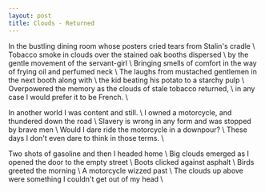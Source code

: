 ```yaml
---
layout: post
title: Clouds - Returned
---
```


In the bustling dining room whose posters cried tears from Stalin's cradle \\
Tobacco smoke in clouds over the stained oak booths dispersed \\
by the gentle movement of the servant-girl \\
Bringing smells of comfort in the way of frying oil and perfumed neck \\
The laughs from mustached gentlemen in the next booth along with \\
the kid beating his potato to a starchy pulp \\
Overpowered the memory as the clouds of stale tobacco returned, \\
in any case I would prefer it to be French. \\

In another world I was content and still. \\
I owned a motorcycle, and thundered down the road \\
Slavery is wrong in any form and was stopped by brave men \\
Would I dare ride the motorcycle in a downpour? \\
These days I don't even dare to think in those terms. \\

Two shots of gasoline and then I headed home \\
Big clouds emerged as I opened the door to the empty street \\
Boots clicked against asphalt \\
Birds greeted the morning \\
A motorcycle wizzed past \\
The clouds up above were something I couldn't get out of my head \\
